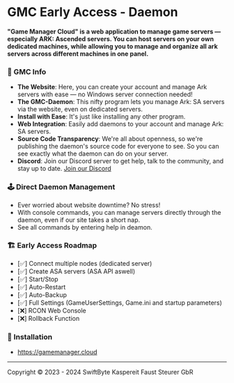 # GMC Early Access - Daemon

**"Game Manager Cloud" is a web application to manage game servers — especially ARK: Ascended servers. You can host
servers on your own dedicated machines, while allowing you to manage and organize all ark servers across different
machines in one panel.**

### 👾 GMC Info

- **The Website**: Here, you can create your account and manage Ark servers with ease — no Windows server connection
  needed!
- **The GMC-Daemon**: This nifty program lets you manage Ark: SA servers via the website, even on dedicated servers.
- **Install with Ease**: It's just like installing any other program.
- **Web Integration**: Easily add daemons to your account and manage Ark: SA servers.
- **Source Code Transparency**: We're all about openness, so we're publishing the daemon's source code for everyone to
  see. So you can see exactly what the daemon can do on your server.
- **Discord**: Join our Discord server to get help, talk to the community, and stay up to
  date. [Join our Discord](https://discord.gg/vJBc3evNwP)

### 🕹️ Direct Daemon Management

- Ever worried about website downtime? No stress!
- With console commands, you can manage servers directly through the daemon, even if our site takes a short nap.
- See all commands by entering help in deamon.

### 🏗️ Early Access Roadmap

- [✅] Connect multiple nodes (dedicated server)
- [✅] Create ASA servers (ASA API aswell)
- [✅] Start/Stop
- [✅] Auto-Restart
- [✅] Auto-Backup
- [✅] Full Settings (GameUserSettings, Game.ini and startup parameters)
- [❌] RCON Web Console
- [❌] Rollback Function

### 📝 Installation

- https://gamemanager.cloud

***
Copyright © 2023 - 2024 SwiftByte Kaspereit Faust Steurer GbR
